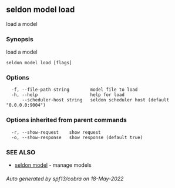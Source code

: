 ## seldon model load

load a model

### Synopsis

load a model

```
seldon model load [flags]
```

### Options

```
  -f, --file-path string        model file to load
  -h, --help                    help for load
      --scheduler-host string   seldon scheduler host (default "0.0.0.0:9004")
```

### Options inherited from parent commands

```
  -r, --show-request    show request
  -o, --show-response   show response (default true)
```

### SEE ALSO

* [seldon model](seldon_model.md)	 - manage models

###### Auto generated by spf13/cobra on 18-May-2022
